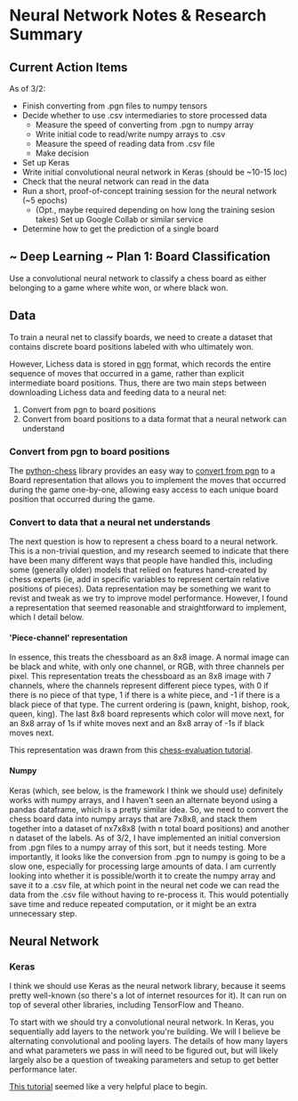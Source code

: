 # Neural Network Notes & Research Summary

## Current Action Items

As of 3/2:
* Finish converting from .pgn files to numpy tensors
* Decide whether to use .csv intermediaries to store processed data
  * Measure the speed of converting from .pgn to numpy array
  * Write initial code to read/write numpy arrays to .csv
  * Measure the speed of reading data from .csv file
  * Make decision
* Set up Keras
* Write initial convolutional neural network in Keras (should be
~10-15 loc)
* Check that the neural network can read in the data
* Run a short, proof-of-concept training session for the neural 
network (~5 epochs)
  * (Opt., maybe required depending on how long the training 
  sesion takes) Set up Google Collab or similar service 
* Determine how to get the prediction of a single board

## ~ Deep Learning ~ Plan 1: Board Classification

Use a convolutional neural network to classify a chess board as either
belonging to a game where white won, or where black won.

## Data

To train a neural net to classify boards, we need to create a 
dataset that contains discrete board positions labeled with who 
ultimately won. 
 
However, Lichess data is stored in [pgn] format, which records the 
entire sequence of moves that occurred in a game, rather than explicit 
intermediate board positions. Thus, there are two main steps between
downloading Lichess data and feeding data to a neural net:
1. Convert from pgn to board positions
1. Convert from board positions to a data format that a neural 
 network can understand

### Convert from pgn to board positions
The [python-chess] library provides an easy way to [convert from pgn]
to a Board representation that allows you to implement the moves that
occurred during the game one-by-one, allowing easy access to each
unique board position that occurred during the game.

### Convert to data that a neural net understands
The next question is how to represent a chess board to a neural network.
This is a non-trivial question, and my research seemed to indicate that
there have been many different ways that people have handled this,
including some (generally older) models that relied on features hand-created
by chess experts (ie, add in specific variables to represent certain
relative positions of pieces). Data representation may be something we want
to revist and tweak as we try to improve model performance. However, I found a 
representation that seemed reasonable and straightforward to implement, 
which I detail below.

#### 'Piece-channel' representation
In essence, this treats the chessboard as an 8x8 image. A normal image
can be black and white, with only one channel, or RGB, with three channels
per pixel. This representation treats the chessboard as an 8x8 image with 7
channels, where the channels represent different piece types, with 0 if there 
is no piece of that type, 1 if there is a white piece, and -1 if there is a 
black piece of that type. The current ordering is (pawn, knight, bishop, rook, 
queen, king). The last 8x8 board represents which color will move next, for an 
8x8 array of 1s if white moves next and an 8x8 array of -1s if black moves 
next. 

This representation was drawn from this [chess-evaluation tutorial].

#### Numpy
Keras (which, see below, is the framework I think we should use)
definitely works with numpy arrays, and I haven't seen an alternate
beyond using a pandas dataframe, which is a pretty similar idea. So, we
need to convert the chess board data into numpy arrays that are 7x8x8,
and stack them together into a dataset of nx7x8x8 (with n total board positions)
and another n dataset of the labels. As of 3/2, I have implemented an
initial conversion from .pgn files to a numpy array of this sort, but it 
needs testing. More importantly, it looks like the conversion from .pgn
to numpy is going to be a slow one, especially for processing large amounts
of data. I am currently looking into whether it is possible/worth it to
create the numpy array and save it to a .csv file, at which point in the 
neural net code we can read the data from the .csv file without having to
re-process it. This would potentially save time and reduce repeated computation,
or it might be an extra unnecessary step.

## Neural Network

### Keras
I think we should use Keras as the neural network library, because it seems
pretty well-known (so there's a lot of internet resources for it). It can
run on top of several other libraries, including TensorFlow and Theano.

To start with we should try a convolutional neural network. In Keras, you
sequentially add layers to the network you're building. We will I believe
be alternating convolutional and pooling layers. The details of how many
layers and what parameters we pass in will need to be figured out, but will
likely largely also be a question of tweaking parameters and setup to get
better performance later.

[This tutorial] seemed like a very helpful place to begin.

[pgn]: https://en.wikipedia.org/wiki/Portable_Game_Notation
[python-chess]: https://python-chess.readthedocs.io/en/latest/
[convert from pgn]: https://python-chess.readthedocs.io/en/latest/pgn.html
[chess-evaluation tutorial]: https://int8.io/chess-position-evaluation-with-convolutional-neural-networks-in-julia/
[This tutorial]: https://adventuresinmachinelearning.com/keras-tutorial-cnn-11-lines/
